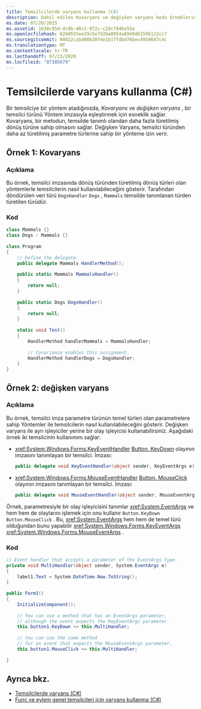 ```yaml
---
title: Temsilcilerde varyans kullanma (C#)
description: Dahil edilen Kovaryans ve değişken varyans kodu örneklerini kullanarak Temsilcilerde varyansı nasıl kullanacağınızı öğrenin.
ms.date: 07/20/2015
ms.assetid: 1638c95d-dc8b-40c1-972c-c2dcf84be55e
ms.openlocfilehash: 62b0555ee29c5e7d2ba0954a8949d61596122cc7
ms.sourcegitcommit: 04022ca5d00b2074e1b1ffdbd76bec4950697c4c
ms.translationtype: MT
ms.contentlocale: tr-TR
ms.lasthandoff: 07/23/2020
ms.locfileid: "87105679"
---
```

# <a name="using-variance-in-delegates-c"></a>Temsilcilerde varyans kullanma (C#)
Bir temsilciye bir yöntem atadığınızda, *Kovaryans* ve *değişken varyans* , bir temsilci türünü Yöntem imzasıyla eşleştirmek için esneklik sağlar. Kovaryans, bir metodun, temsilde tanımlı olandan daha fazla türetilmiş dönüş türüne sahip olmasını sağlar. Değişken Varyans, temsilci türünden daha az türetilmiş parametre türlerine sahip bir yönteme izin verir.  
  
## <a name="example-1-covariance"></a>Örnek 1: Kovaryans  
  
### <a name="description"></a>Açıklama  
 Bu örnek, temsilci imzasında dönüş türünden türetilmiş dönüş türleri olan yöntemlerle temsilcilerin nasıl kullanılabileceğini gösterir. Tarafından döndürülen veri türü `DogsHandler` `Dogs` , `Mammals` temsilde tanımlanan türden türetilen türüdür.  
  
### <a name="code"></a>Kod  
  
```csharp  
class Mammals {}  
class Dogs : Mammals {}  
  
class Program  
{  
    // Define the delegate.  
    public delegate Mammals HandlerMethod();  
  
    public static Mammals MammalsHandler()  
    {  
        return null;  
    }  
  
    public static Dogs DogsHandler()  
    {  
        return null;  
    }  
  
    static void Test()  
    {  
        HandlerMethod handlerMammals = MammalsHandler;  
  
        // Covariance enables this assignment.  
        HandlerMethod handlerDogs = DogsHandler;  
    }  
}  
```  
  
## <a name="example-2-contravariance"></a>Örnek 2: değişken varyans  
  
### <a name="description"></a>Açıklama

Bu örnek, temsilci imza parametre türünün temel türleri olan parametrelere sahip Yöntemler ile temsilcilerin nasıl kullanılabileceğini gösterir. Değişken varyans ile ayrı işleyiciler yerine bir olay işleyicisi kullanabilirsiniz. Aşağıdaki örnek iki temsilcinin kullanımını sağlar:

- <xref:System.Windows.Forms.KeyEventHandler> [Button. KeyDown](xref:System.Windows.Forms.Control.KeyDown) olayının imzasını tanımlayan bir temsilci. İmzası:

   ```csharp
   public delegate void KeyEventHandler(object sender, KeyEventArgs e)
   ```

- <xref:System.Windows.Forms.MouseEventHandler> [Button. MouseClick](xref:System.Windows.Forms.Control.MouseDown) olayının imzasını tanımlayan bir temsilci. İmzası:

   ```csharp
   public delegate void MouseEventHandler(object sender, MouseEventArgs e)
   ```

Örnek, parametresiyle bir olay işleyicisini tanımlar <xref:System.EventArgs> ve hem hem de olaylarını işlemek için onu kullanır `Button.KeyDown` `Button.MouseClick` . Bu, <xref:System.EventArgs> hem hem de temel türü olduğundan bunu yapabilir <xref:System.Windows.Forms.KeyEventArgs> <xref:System.Windows.Forms.MouseEventArgs> .
  
### <a name="code"></a>Kod  
  
```csharp  
// Event handler that accepts a parameter of the EventArgs type.  
private void MultiHandler(object sender, System.EventArgs e)  
{  
    label1.Text = System.DateTime.Now.ToString();  
}  
  
public Form1()  
{  
    InitializeComponent();  
  
    // You can use a method that has an EventArgs parameter,  
    // although the event expects the KeyEventArgs parameter.  
    this.button1.KeyDown += this.MultiHandler;  
  
    // You can use the same method
    // for an event that expects the MouseEventArgs parameter.  
    this.button1.MouseClick += this.MultiHandler;  
  
}  
```  
  
## <a name="see-also"></a>Ayrıca bkz.

- [Temsilcilerde varyans (C#)](./variance-in-delegates.md)
- [Func ve eylem genel temsilcileri için varyans kullanma (C#)](./using-variance-for-func-and-action-generic-delegates.md)
